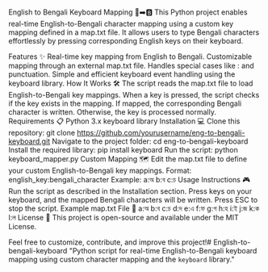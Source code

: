 English to Bengali Keyboard Mapping 📝➡️🅱️
This Python project enables real-time English-to-Bengali character mapping using a custom key mapping defined in a map.txt file. It allows users to type Bengali characters effortlessly by pressing corresponding English keys on their keyboard.

Features ✨
Real-time key mapping from English to Bengali.
Customizable mapping through an external map.txt file.
Handles special cases like : and punctuation.
Simple and efficient keyboard event handling using the keyboard library.
How It Works 🛠️
The script reads the map.txt file to load English-to-Bengali key mappings.
When a key is pressed, the script checks if the key exists in the mapping.
If mapped, the corresponding Bengali character is written. Otherwise, the key is processed normally.
Requirements 📋
Python 3.x
keyboard library
Installation 💻
Clone this repository:
git clone https://github.com/yourusername/eng-to-bengali-keyboard.git
Navigate to the project folder:
cd eng-to-bengali-keyboard
Install the required library:
pip install keyboard
Run the script:
python keyboard_mapper.py
Custom Mapping 🗺️
Edit the map.txt file to define your custom English-to-Bengali key mappings.
Format: english_key:bengali_character
Example:
a:অ
b:ব
c:চ
Usage Instructions 🎮
Run the script as described in the Installation section.
Press keys on your keyboard, and the mapped Bengali characters will be written.
Press ESC to stop the script.
Example map.txt File 📄
a:অ
b:ব
c:চ
d:দ
e:এ
f:ফ
g:গ
h:হ
i:ই
j:জ
k:ক
l:ল
License 📝
This project is open-source and available under the MIT License.

Feel free to customize, contribute, and improve this project!# English-to-bengali-keyboard
"Python script for real-time English-to-Bengali keyboard mapping using custom character mapping and the `keyboard` library."
